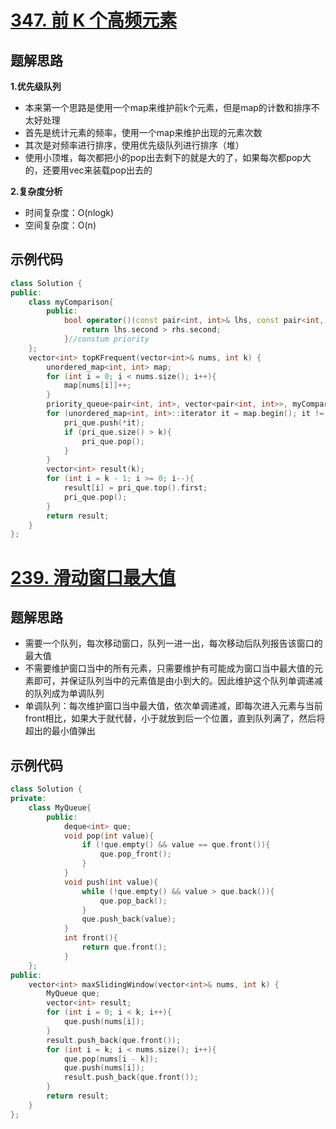 # [347. 前 K 个高频元素 ](https://leetcode.cn/problems/top-k-frequent-elements/)

## 题解思路

**1.优先级队列**

- 本来第一个思路是使用一个map来维护前k个元素，但是map的计数和排序不太好处理
- 首先是统计元素的频率，使用一个map来维护出现的元素次数
- 其次是对频率进行排序，使用优先级队列进行排序（堆）
- 使用小顶堆，每次都把小的pop出去剩下的就是大的了，如果每次都pop大的，还要用vec来装载pop出去的

**2.复杂度分析**

- 时间复杂度：O(nlogk)
- 空间复杂度：O(n)

## 示例代码

```c++
class Solution {
public:
    class myComparison{
        public:
            bool operator()(const pair<int, int>& lhs, const pair<int, int>& rhs){
                return lhs.second > rhs.second;
            }//constum priority
    };
    vector<int> topKFrequent(vector<int>& nums, int k) {
        unordered_map<int, int> map;
        for (int i = 0; i < nums.size(); i++){
            map[nums[i]]++;
        }
        priority_queue<pair<int, int>, vector<pair<int, int>>, myComparison> pri_que; 
        for (unordered_map<int, int>::iterator it = map.begin(); it != map.end(); it++){
            pri_que.push(*it);
            if (pri_que.size() > k){
                pri_que.pop();
            }
        }
        vector<int> result(k);
        for (int i = k - 1; i >= 0; i--){
            result[i] = pri_que.top().first;
            pri_que.pop();
        }
        return result;
    }
};
```

# [239. 滑动窗口最大值 ](https://leetcode.cn/problems/sliding-window-maximum/)



## 题解思路

- 需要一个队列，每次移动窗口，队列一进一出，每次移动后队列报告该窗口的最大值
- 不需要维护窗口当中的所有元素，只需要维护有可能成为窗口当中最大值的元素即可，并保证队列当中的元素值是由小到大的。因此维护这个队列单调递减的队列成为单调队列
- 单调队列：每次维护窗口当中最大值，依次单调递减，即每次进入元素与当前front相比，如果大于就代替，小于就放到后一个位置，直到队列满了，然后将超出的最小值弹出

## 示例代码

```C++
class Solution {
private:
    class MyQueue{
        public:
            deque<int> que;
            void pop(int value){
                if (!que.empty() && value == que.front()){
                    que.pop_front();
                }
            }
            void push(int value){
                while (!que.empty() && value > que.back()){
                    que.pop_back();
                }
                que.push_back(value);
            }
            int front(){
                return que.front();
            }
    };
public:
    vector<int> maxSlidingWindow(vector<int>& nums, int k) {
        MyQueue que;
        vector<int> result;
        for (int i = 0; i < k; i++){
            que.push(nums[i]);
        }
        result.push_back(que.front());
        for (int i = k; i < nums.size(); i++){
            que.pop(nums[i - k]);
            que.push(nums[i]);
            result.push_back(que.front());
        }
        return result;
    }
};
```

